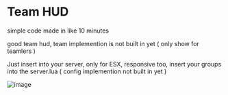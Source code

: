 # Team HUD
simple code made in like 10 minutes

good team hud, team implemention is not built in yet ( only show for teamlers )

Just insert into your server, only for ESX, responsive too, insert your groups into the server.lua ( config implemention not built in yet )

![image](https://github.com/user-attachments/assets/2878e58c-6d3c-47fd-b775-85896da78802)
